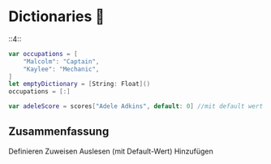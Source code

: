 # Dictionaries 📕
::4::

```swift
var occupations = [
    "Malcolm": "Captain",
    "Kaylee": "Mechanic",
]
let emptyDictionary = [String: Float]()
occupations = [:]

var adeleScore = scores["Adele Adkins", default: 0] //mit default wert
```

## Zusammenfassung
Definieren
Zuweisen
Auslesen (mit Default-Wert)
Hinzufügen
